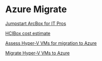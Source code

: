# Azure Migrate

[Jumpstart ArcBox for IT Pros](https://azurearcjumpstart.com/azure_jumpstart_arcbox/ITPro)

[HCIBox cost estimate](https://aka.ms/HCIBoxCost)

[Assess Hyper-V VMs for migration to Azure](https://learn.microsoft.com/en-us/azure/migrate/tutorial-assess-hyper-v)

[Migrate Hyper-V VMs to Azure](https://learn.microsoft.com/en-us/azure/migrate/tutorial-migrate-hyper-v?tabs=UI)
